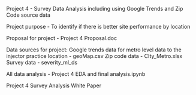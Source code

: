 Project 4 - Survey Data Analysis including using Google Trends and Zip Code source data

Project purpose - To identify if there is better site performance by location 

Proposal for project - Project 4 Proposal.doc 

Data sources for project: 
  Google trends data for metro level data to the injector practice location - geoMap.csv 
  Zip code data - CIty_Metro.xlsx
  Survey data - severity_ml_ds

All data analysis - Project 4 EDA and final analysis.ipynb

Project 4 Survey Analysis White Paper


